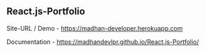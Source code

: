 ## React.js-Portfolio

Site-URL / Demo -  https://madhan-developer.herokuapp.com

Documentation - https://madhandevlpr.github.io/React.js-Portfolio/


